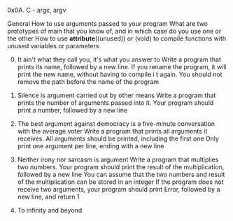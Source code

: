 0x0A. C - argc, argv

General
How to use arguments passed to your program
What are two prototypes of main that you know of, and in which case do you use one or the other
How to use __attribute__((unused)) or (void) to compile functions with unused variables or parameters

0. It ain't what they call you, it's what you answer to
	Write a program that prints its name, followed by a new line.
	If you rename the program, it will print the new name, without having to compile i	  t again. You should not remove the path before the name of the program

1. Silence is argument carried out by other means
	Write a program that prints the number of arguments passed into it.
	Your program should print a number, followed by a new line

2. The best argument against democracy is a five-minute conversation with the average voter
	Write a program that prints all arguments it receives.
	All arguments should be printed, including the first one
	Only print one argument per line, ending with a new line

3. Neither irony nor sarcasm is argument
	Write a program that multiplies two numbers.
	Your program should print the result of the multiplication, followed by a new line
	You can assume that the two numbers and result of the multiplication can be stored in an integer
	If the program does not receive two arguments, your program should print Error, followed by a new line, and return 1

4. To infinity and beyond


